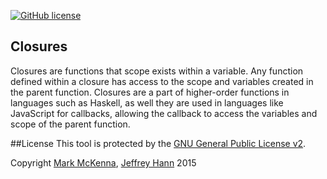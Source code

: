 [![GitHub license](https://img.shields.io/github/license/obihann-learning/functional-programming.svg)](https://github.com/obihann-learning/functional-programming/blob/master/LICENSE)

## Closures

Closures are functions that scope exists within a variable. Any function defined within a closure has access to the scope and variables created
in the parent function. Closures are a part of higher-order functions in languages such as Haskell, as well they are used in languages like JavaScript
for callbacks, allowing the callback to access the variables and scope of the parent function.

##License
This tool is protected by the [GNU General Public License v2](http://www.gnu.org/licenses/gpl-2.0.html).

Copyright [Mark McKenna](https://github.com/markmckenna), [Jeffrey Hann](http://jeffreyhann.ca/) 2015
